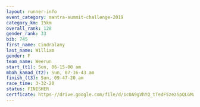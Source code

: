 ```yaml
---
layout: runner-info 
event_category: mantra-summit-challenge-2019 
category_km: 15km 
overall_rank: 128
gender_rank: 33
bib: 745
first_name: Cindralany
last_name: William
gender: F
team_name: Weerun
start_(t1): Sun, 06-15-00 am
mbah_kamad_(t2): Sun, 07-16-43 am
finish_(t3): Sun, 09-47-20 am
race_time: 3-32-20
status: FINISHER
certficate: https-//drive.google.com/file/d/1cOA9gVhYQ_tTedF5zezSpQLGMa723b7F/view?usp=sharing
---
```

